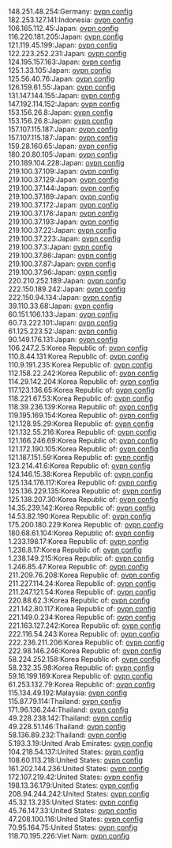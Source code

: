 148.251.48.254:Germany: [ovpn config](vpn/148_251_48_254.ovpn)  
182.253.127.141:Indonesia: [ovpn config](vpn/182_253_127_141.ovpn)  
106.165.112.45:Japan: [ovpn config](vpn/106_165_112_45.ovpn)  
116.220.181.205:Japan: [ovpn config](vpn/116_220_181_205.ovpn)  
121.119.45.199:Japan: [ovpn config](vpn/121_119_45_199.ovpn)  
122.223.252.231:Japan: [ovpn config](vpn/122_223_252_231.ovpn)  
124.195.157.163:Japan: [ovpn config](vpn/124_195_157_163.ovpn)  
125.1.33.105:Japan: [ovpn config](vpn/125_1_33_105.ovpn)  
125.56.40.76:Japan: [ovpn config](vpn/125_56_40_76.ovpn)  
126.159.61.55:Japan: [ovpn config](vpn/126_159_61_55.ovpn)  
131.147.144.155:Japan: [ovpn config](vpn/131_147_144_155.ovpn)  
147.192.114.152:Japan: [ovpn config](vpn/147_192_114_152.ovpn)  
153.156.26.8:Japan: [ovpn config](vpn/153_156_26_8.ovpn)  
153.156.26.8:Japan: [ovpn config](vpn/153_156_26_8.ovpn)  
157.107.115.187:Japan: [ovpn config](vpn/157_107_115_187.ovpn)  
157.107.115.187:Japan: [ovpn config](vpn/157_107_115_187.ovpn)  
159.28.160.65:Japan: [ovpn config](vpn/159_28_160_65.ovpn)  
180.20.80.105:Japan: [ovpn config](vpn/180_20_80_105.ovpn)  
210.189.104.228:Japan: [ovpn config](vpn/210_189_104_228.ovpn)  
219.100.37.109:Japan: [ovpn config](vpn/219_100_37_109.ovpn)  
219.100.37.129:Japan: [ovpn config](vpn/219_100_37_129.ovpn)  
219.100.37.144:Japan: [ovpn config](vpn/219_100_37_144.ovpn)  
219.100.37.169:Japan: [ovpn config](vpn/219_100_37_169.ovpn)  
219.100.37.172:Japan: [ovpn config](vpn/219_100_37_172.ovpn)  
219.100.37.176:Japan: [ovpn config](vpn/219_100_37_176.ovpn)  
219.100.37.193:Japan: [ovpn config](vpn/219_100_37_193.ovpn)  
219.100.37.22:Japan: [ovpn config](vpn/219_100_37_22.ovpn)  
219.100.37.223:Japan: [ovpn config](vpn/219_100_37_223.ovpn)  
219.100.37.3:Japan: [ovpn config](vpn/219_100_37_3.ovpn)  
219.100.37.86:Japan: [ovpn config](vpn/219_100_37_86.ovpn)  
219.100.37.87:Japan: [ovpn config](vpn/219_100_37_87.ovpn)  
219.100.37.96:Japan: [ovpn config](vpn/219_100_37_96.ovpn)  
220.210.252.189:Japan: [ovpn config](vpn/220_210_252_189.ovpn)  
222.150.189.242:Japan: [ovpn config](vpn/222_150_189_242.ovpn)  
222.150.94.134:Japan: [ovpn config](vpn/222_150_94_134.ovpn)  
39.110.33.68:Japan: [ovpn config](vpn/39_110_33_68.ovpn)  
60.151.106.133:Japan: [ovpn config](vpn/60_151_106_133.ovpn)  
60.73.222.101:Japan: [ovpn config](vpn/60_73_222_101.ovpn)  
61.125.223.52:Japan: [ovpn config](vpn/61_125_223_52.ovpn)  
90.149.176.131:Japan: [ovpn config](vpn/90_149_176_131.ovpn)  
106.247.2.5:Korea Republic of: [ovpn config](vpn/106_247_2_5.ovpn)  
110.8.44.131:Korea Republic of: [ovpn config](vpn/110_8_44_131.ovpn)  
110.9.191.235:Korea Republic of: [ovpn config](vpn/110_9_191_235.ovpn)  
112.158.22.242:Korea Republic of: [ovpn config](vpn/112_158_22_242.ovpn)  
114.29.142.204:Korea Republic of: [ovpn config](vpn/114_29_142_204.ovpn)  
117.123.136.65:Korea Republic of: [ovpn config](vpn/117_123_136_65.ovpn)  
118.221.67.53:Korea Republic of: [ovpn config](vpn/118_221_67_53.ovpn)  
118.39.236.139:Korea Republic of: [ovpn config](vpn/118_39_236_139.ovpn)  
119.195.169.154:Korea Republic of: [ovpn config](vpn/119_195_169_154.ovpn)  
121.128.95.29:Korea Republic of: [ovpn config](vpn/121_128_95_29.ovpn)  
121.132.55.216:Korea Republic of: [ovpn config](vpn/121_132_55_216.ovpn)  
121.166.246.69:Korea Republic of: [ovpn config](vpn/121_166_246_69.ovpn)  
121.172.190.105:Korea Republic of: [ovpn config](vpn/121_172_190_105.ovpn)  
121.187.151.59:Korea Republic of: [ovpn config](vpn/121_187_151_59.ovpn)  
123.214.41.6:Korea Republic of: [ovpn config](vpn/123_214_41_6.ovpn)  
124.146.15.38:Korea Republic of: [ovpn config](vpn/124_146_15_38.ovpn)  
125.134.176.117:Korea Republic of: [ovpn config](vpn/125_134_176_117.ovpn)  
125.136.229.135:Korea Republic of: [ovpn config](vpn/125_136_229_135.ovpn)  
125.138.207.30:Korea Republic of: [ovpn config](vpn/125_138_207_30.ovpn)  
14.35.239.142:Korea Republic of: [ovpn config](vpn/14_35_239_142.ovpn)  
14.53.82.190:Korea Republic of: [ovpn config](vpn/14_53_82_190.ovpn)  
175.200.180.229:Korea Republic of: [ovpn config](vpn/175_200_180_229.ovpn)  
180.68.61.104:Korea Republic of: [ovpn config](vpn/180_68_61_104.ovpn)  
1.233.198.17:Korea Republic of: [ovpn config](vpn/1_233_198_17.ovpn)  
1.236.8.17:Korea Republic of: [ovpn config](vpn/1_236_8_17.ovpn)  
1.238.149.215:Korea Republic of: [ovpn config](vpn/1_238_149_215.ovpn)  
1.246.85.47:Korea Republic of: [ovpn config](vpn/1_246_85_47.ovpn)  
211.209.76.208:Korea Republic of: [ovpn config](vpn/211_209_76_208.ovpn)  
211.227.114.24:Korea Republic of: [ovpn config](vpn/211_227_114_24.ovpn)  
211.247.121.54:Korea Republic of: [ovpn config](vpn/211_247_121_54.ovpn)  
220.88.62.3:Korea Republic of: [ovpn config](vpn/220_88_62_3.ovpn)  
221.142.80.117:Korea Republic of: [ovpn config](vpn/221_142_80_117.ovpn)  
221.149.0.234:Korea Republic of: [ovpn config](vpn/221_149_0_234.ovpn)  
221.163.127.242:Korea Republic of: [ovpn config](vpn/221_163_127_242.ovpn)  
222.116.54.243:Korea Republic of: [ovpn config](vpn/222_116_54_243.ovpn)  
222.236.211.206:Korea Republic of: [ovpn config](vpn/222_236_211_206.ovpn)  
222.98.146.246:Korea Republic of: [ovpn config](vpn/222_98_146_246.ovpn)  
58.224.252.158:Korea Republic of: [ovpn config](vpn/58_224_252_158.ovpn)  
58.232.35.98:Korea Republic of: [ovpn config](vpn/58_232_35_98.ovpn)  
59.16.199.169:Korea Republic of: [ovpn config](vpn/59_16_199_169.ovpn)  
61.253.132.79:Korea Republic of: [ovpn config](vpn/61_253_132_79.ovpn)  
115.134.49.192:Malaysia: [ovpn config](vpn/115_134_49_192.ovpn)  
115.87.79.114:Thailand: [ovpn config](vpn/115_87_79_114.ovpn)  
171.96.136.244:Thailand: [ovpn config](vpn/171_96_136_244.ovpn)  
49.228.238.142:Thailand: [ovpn config](vpn/49_228_238_142.ovpn)  
49.228.51.146:Thailand: [ovpn config](vpn/49_228_51_146.ovpn)  
58.136.89.232:Thailand: [ovpn config](vpn/58_136_89_232.ovpn)  
5.193.3.19:United Arab Emirates: [ovpn config](vpn/5_193_3_19.ovpn)  
104.218.54.137:United States: [ovpn config](vpn/104_218_54_137.ovpn)  
108.60.113.218:United States: [ovpn config](vpn/108_60_113_218.ovpn)  
161.202.144.236:United States: [ovpn config](vpn/161_202_144_236.ovpn)  
172.107.219.42:United States: [ovpn config](vpn/172_107_219_42.ovpn)  
198.13.36.179:United States: [ovpn config](vpn/198_13_36_179.ovpn)  
208.94.244.242:United States: [ovpn config](vpn/208_94_244_242.ovpn)  
45.32.13.235:United States: [ovpn config](vpn/45_32_13_235.ovpn)  
45.76.147.33:United States: [ovpn config](vpn/45_76_147_33.ovpn)  
47.208.100.116:United States: [ovpn config](vpn/47_208_100_116.ovpn)  
70.95.164.75:United States: [ovpn config](vpn/70_95_164_75.ovpn)  
118.70.195.226:Viet Nam: [ovpn config](vpn/118_70_195_226.ovpn)  
